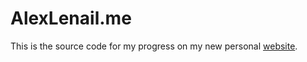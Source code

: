 AlexLenail.me
=============

This is the source code for my progress on my new personal [website](http://alexlenail.me). 













